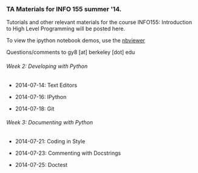 ### TA Materials for INFO 155 summer '14.

Tutorials and other relevant materials for the course INFO155: Introduction to High Level Programming will be posted here.

To view the ipython notebook demos, use the [nbviewer](http://nbviewer.ipython.org/github/gy8/teach_info155)

Questions/comments to gy8 [at] berkeley [dot] edu

###### Week 2: Developing with Python
+ 2014-07-14: Text Editors

+ 2014-07-16: IPython

+ 2014-07-18: Git

###### Week 3: Documenting with Python
+ 2014-07-21: Coding in Style

+ 2014-07-23: Commenting with Docstrings

+ 2014-07-25: Doctest
